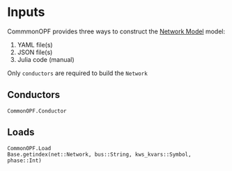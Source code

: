 # Inputs
CommmonOPF provides three ways to construct the [Network Model](@ref) model:
1. YAML file(s)
2. JSON file(s)
3. Julia code (manual)

Only `conductors` are required to build the `Network`

## Conductors
```@docs
CommonOPF.Conductor
```
## Loads
```@docs
CommonOPF.Load
Base.getindex(net::Network, bus::String, kws_kvars::Symbol, phase::Int)
```

